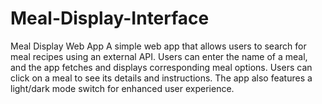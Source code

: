 # Meal-Display-Interface
Meal Display Web App A simple web app that allows users to search for meal recipes using an external API. Users can enter the name of a meal, and the app fetches and displays corresponding meal options. Users can click on a meal to see its details and instructions. The app also features a light/dark mode switch for enhanced user experience.
